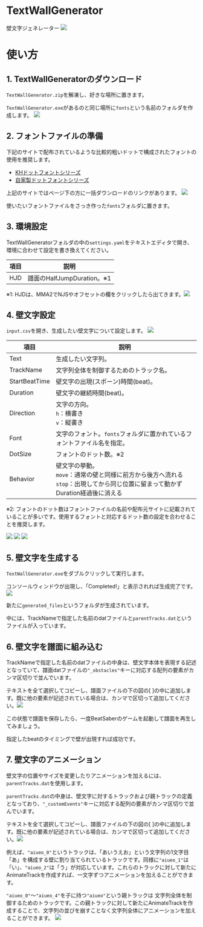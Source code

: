 # TextWallGenerator
壁文字ジェネレーター
![](https://github.com/rei05/TextWallGenerator/wiki/gif/demo.gif)

# 使い方

## 1. TextWallGeneratorのダウンロード
`TextWallGenerator.zip`を解凍し、好きな場所に置きます。

`TextWallGenerator.exe`があるのと同じ場所に`fonts`という名前のフォルダを作成します。
![](/img/folder.PNG)

## 2. フォントファイルの準備
下記のサイトで配布されているような比較的粗いドットで構成されたフォントの使用を推奨します。

- [KHドットフォントシリーズ](http://jikasei.me/font/kh-dotfont/)
- [自家製ドットフォントシリーズ](http://jikasei.me/font/jf-dotfont/)

上記のサイトではページ下の方に一括ダウンロードのリンクがあります。
![](/img/download.PNG)

使いたいフォントファイルをさっき作った`fonts`フォルダに置きます。

## 3. 環境設定
TextWallGeneratorフォルダの中の`settings.yaml`をテキストエディタで開き、環境に合わせて設定を書き換えてください。

| 項目 | 説明 |
| --- | --- |
| HJD | 譜面のHalfJumpDuration。※1 |

※1: HJDは、MMA2でNJSやオフセットの欄をクリックしたら出てきます。![](/img/HJD.PNG)

## 4. 壁文字設定
`input.csv`を開き、生成したい壁文字について設定します。
![](/img/input.PNG)

| 項目 | 説明 |
| --- | --- |
| Text | 生成したい文字列。 |
| TrackName | 文字列全体を制御するためのトラック名。 |
| StartBeatTime | 壁文字の出現(スポーン)時間(beat)。 |
| Duration | 壁文字の継続時間(beat)。 |
| Direction | 文字の方向。<br>`h`：横書き<br>`v`：縦書き |
| Font | 文字のフォント。`fonts`フォルダに置かれているフォントファイル名を指定。 |
| DotSize | フォントのドット数。※2 |
| Behavior | 壁文字の挙動。<br>`move`：通常の壁と同様に前方から後方へ流れる<br>`stop`：出現してから同じ位置に留まって動かずDuration経過後に消える |

※2: フォントのドット数はフォントファイルの名前や配布元サイトに記載されていることが多いです。使用するフォントと対応するドット数の設定を合わせることを推奨します。

![](/img/fontfile.PNG)
![](/img/dotsize1.PNG)
![](/img/dotsize2.PNG)




## 5. 壁文字を生成する
`TextWallGenerator.exe`をダブルクリックして実行します。

コンソールウィンドウが出現し、「Completed!」と表示されれば生成完了です。
![](/img/console.PNG)

新たに`generated_files`というフォルダが生成されています。

中には、TrackNameで指定した名前のdatファイルと`parentTracks.dat`というファイルが入っています。

## 6. 壁文字を譜面に組み込む
TrackNameで指定した名前のdatファイルの中身は、壁文字本体を表現する記述となっていて、譜面datファイルの`"_obstacles"`キーに対応する配列の要素がカンマ区切りで並んでいます。

テキストを全て選択してコピーし、譜面ファイルの下の図の[ ]の中に追加します。既に他の要素が記述されている場合は、カンマで区切って追加してください。![](/img/obstacles.PNG)

この状態で譜面を保存したら、一度BeatSaberのゲームを起動して譜面を再生してみましょう。

指定したbeatのタイミングで壁が出現すれば成功です。

## 7. 壁文字のアニメーション
壁文字の位置やサイズを変更したりアニメーションを加えるには、`parentTracks.dat`を使用します。

`parentTracks.dat`の中身は、壁文字に対するトラックおよび親トラックの定義となっており、`"_customEvents"`キーに対応する配列の要素がカンマ区切りで並んでいます。

テキストを全て選択してコピーし、譜面ファイルの下の図の[ ]の中に追加します。既に他の要素が記述されている場合は、カンマで区切って追加してください。![](/img/customevents.PNG)

例えば、`"aiueo_0"`というトラックは、「あいうえお」という文字列の1文字目「あ」を構成する壁に割り当てられているトラックです。同様に`"aiueo_1"`は「い」、`"aiueo_2"`は「う」が対応しています。これらのトラックに対して新たにAnimateTrackを作成すれば、一文字ずつアニメーションを加えることができます。

`"aiueo_0"`～`"aiueo_4"`を子に持つ`"aiueo"`という親トラックは
文字列全体を制御するためのトラックです。この親トラックに対して新たにAnimateTrackを作成することで、文字列の並びを崩すことなく文字列全体にアニメーションを加えることができます。
![](/img/tracks.PNG)